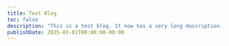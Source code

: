 ```yaml
---
title: Test Blog
toc: false
description: "This is a test blog. It now has a very long description. It now has a very long description. It now has a very long description. It now has a very long description. It now has a very long description. It now has a very long description. It now has a very long description. It now has a very long description."
publishDate: 2025-01-01T00:00:00-00:00
---
```

